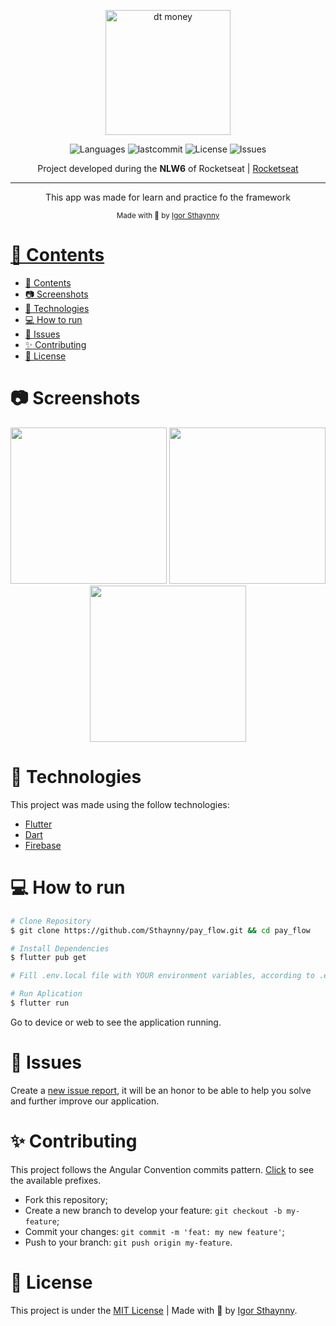 <p align="center">
   <img src="https://user-images.githubusercontent.com/46109133/123561796-e99b8000-d780-11eb-8d58-a46e9d82a2dd.png" alt="dt money" width="200"/>
</p>
<p align="center">
  <img alt="Languages" src="https://img.shields.io/github/languages/count/Sthaynny/pay_flow?color=%235963C5" />
  <img alt="lastcommit" src="https://img.shields.io/github/last-commit/Sthaynny/pay_flow?color=%235761C3" />
  <img alt="License" src="https://img.shields.io/github/license/Sthaynny/pay_flow?color=%235E69D7" />
  <img alt="Issues" src="https://img.shields.io/github/issues/Sthaynny/pay_flow?color=%235965E0">
</p>

<p align="center">Project developed during the <strong>NLW6</strong> of Rocketseat | <a href="https://rocketseat.com.br/">Rocketseat</a></p>

<hr />

<p align="center"> This app was made for learn and practice fo the framework    
</p>

<div align="center">
  <sub> Made with 💖 by
    <a href="https://github.com/Sthaynny">Igor Sthaynny
  </sub>
</div>

# 📌 Contents

- [📌 Contents](#-contents)
- [:camera: Screenshots](#camera-screenshots)
- [:rocket: Technologies](#rocket-technologies)
- [:computer: How to run](#computer-how-to-run)
- [:bug: Issues](#bug-issues)
- [:sparkles: Contributing](#sparkles-contributing)
- [:page_facing_up: License](#page_facing_up-license)

# :camera: Screenshots
<div align="center">
   <img src="https://user-images.githubusercontent.com/46109133/123561569-84935a80-d77f-11eb-9682-57d9352858bf.png" width="250px">
   <img src="https://user-images.githubusercontent.com/46109133/123561581-937a0d00-d77f-11eb-9eb2-4246b8894033.png" width="250px">
   <img src="https://user-images.githubusercontent.com/46109133/123561582-95dc6700-d77f-11eb-8f74-6504083e8bab.png" width="250px">
</div>


   
# :rocket: Technologies
This project was made using the follow technologies:

* [Flutter](https://flutter.dev/)
* [Dart](https://dart.dev/)
* [Firebase](https://firebase.google.com/)

# :computer: How to run

```bash
# Clone Repository
$ git clone https://github.com/Sthaynny/pay_flow.git && cd pay_flow

# Install Dependencies
$ flutter pub get

# Fill .env.local file with YOUR environment variables, according to .env.example file.

# Run Aplication
$ flutter run
```
Go to device or web to see the application running.

# :bug: Issues

Create a <a href="https://github.com/Sthaynny/pay_flow/issues">new issue report</a>, it will be an honor to be able to help you solve and further improve our application.

# :sparkles: Contributing

This project follows the Angular Convention commits pattern. [Click](./commitlint.config.js) to see the available prefixes.

- Fork this repository;
- Create a new branch to develop your feature: `git checkout -b my-feature`;
- Commit your changes: `git commit -m 'feat: my new feature'`;
- Push to your branch: `git push origin my-feature`.

# :page_facing_up: License

This project is under the [MIT License](./LICENSE) |
Made with 💖 by [Igor Sthaynny](https://www.linkedin.com/in/igor-sthaynny/).
